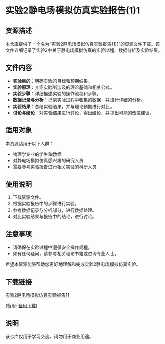 # 实验2静电场模拟仿真实验报告(1)1

## 资源描述

本仓库提供了一个名为“实验2静电场模拟仿真实验报告(1)1”的资源文件下载。该文件详细记录了实验2中关于静电场模拟仿真的实验过程、数据分析及实验结果。

## 文件内容

- **实验目的**：明确实验的目标和预期结果。
- **实验原理**：介绍实验所涉及的理论基础和相关公式。
- **实验步骤**：详细描述实验的操作流程和步骤。
- **数据记录与分析**：记录实验过程中收集的数据，并进行详细的分析。
- **实验结果**：总结实验结果，并与理论预期进行对比。
- **讨论与结论**：对实验结果进行讨论，得出结论，并提出可能的改进建议。

## 适用对象

本资源适用于以下人群：

- 物理学专业的学生和教师
- 对静电场模拟仿真感兴趣的研究人员
- 需要参考实验报告进行相关实验的科研人员

## 使用说明

1. 下载资源文件。
2. 根据实验报告中的步骤进行实验。
3. 参考数据记录与分析部分，进行数据处理。
4. 对比实验结果与报告中的结论，进行讨论。

## 注意事项

- 请确保在实验过程中遵循安全操作规程。
- 如有任何疑问，请参考相关理论书籍或咨询专业人士。

希望本资源能够帮助您更好地理解和完成实验2静电场模拟仿真实验。

## 下载链接
[实验2静电场模拟仿真实验报告11](https://pan.quark.cn/s/76330846d2a7) 

(备用: [备用下载](https://pan.baidu.com/s/1LRIbouJn8mDouXpbflnAkg?pwd=1234))

## 说明

该仓库仅用于学习交流，请勿用于商业用途。
